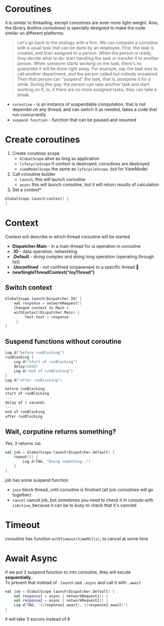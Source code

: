 # Coroutines

it is similar to threading, except coroutines are even more light-weight. Also, the library (kotlinx.coroutines) is specially designed to make the code similar on different platforms.

> Let's go back to the analogy with a firm. We can compare a coroutine with a usual task that can be done by an employee. First, the task is created, and then assigned to a person. When the person is ready, they decide what to do: start handling the task or transfer it to another person. When someone starts working on the task, there's no guarantee it will be done right away. For example, say the task was to call another department, and the person called but nobody answered. Then that person can "suspend" the task, that is, postpone it for a while. During this gap, the person can take another task and start working on it, or, if there are no more assigned tasks, they can take a break.

- `coroutine` - is an instance of suspendable computation, that is not dependet on any thread, and can switch it as needed, takes a code that run concurrently
- `suspend function` - function that can be paused and resumed



# Create coroutines 

1. Create corutines scope
   - `GlobalScope` alive as long as application
   - `lifecycleScope` if context is destroyed, coroutines are destroyed
   - `viewModelScope` the same as `lyfecycleScope`, but for ViewModel
3. Call coroutine builder
   - `launch`, this will launch coroutine
   - `async` this will launch coroutine, but it will return results of calculation
5. Set a context*
```kotlin
GlobalScope.launch(context) {
}
```

# Context

Context will describe in which thread coroutine will be started

- **Dispatcher.Main** - in a main thread for ui operation in coroutine 
- **.IO** - data operation, networking
- **.Default** - doing complex and doing long operation (operating through list)
- **.Unconfined** - not confined (ограничен) to a specific thread 🧵 
- **newSingleThreadContext(“myThread”)**

## Switch context

```kotlin
GlobalScope.launch(Dispatcher.IO) {
    val response = networkRequest()
    Changed context to Main ⬇️
    withContext(Dispatcher.Main) {
         Text.text = response
     }
}
```

## Suspend functions without coroutine

```kotlin
Log.d("before runBlocking")
runBlocking {
    Log.d("start of runBlocking")
    delay(5000)
    Log.d("end of runBlocking")
}
Log.d("after runBlocking")
```
```kotlin
before runBlocking
start of runBlocking
---
delay of 5 seconds
---
end of runBlocking
after runBlocking
```

## Wait, corputine returns something? 

Yes, it returns `Job`

```kotlin
val job = GlobalScope.launch(Dispatcher.Default) {
    repeat(5) {
        Log.d(TAG, "Doing something..")
    }    
}
```
job has some suspend function
- `join` block thread, until coroutine is finished (all join coroutines will go together)
- `cancel` cancel job, but sometimes you need to check it in coroute with `isActive`, because it can be to busy to check that it's cancled

# Timeout

coroutine has function `withTimeout(timeMills)`, to cancel at some time

# Await Async

if we put 2 suspend function to into coroutine, they will excute **sequentially**..  
To prevent that instead of `.launch` use `.async` and call it with `.await`

```kotlin
val job = GlobalScope.launch(Dispatcher.Default) {
    val response1 = async { networkRequest1() }
    val response2 = async { networkRequest2() }
    Log.d(TAG, "${response1.await}, ${response2.await}")
}
```
it will take 3 secons instead of 6
